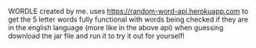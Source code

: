 WORDLE created by me.
uses https://random-word-api.herokuapp.com to get the 5 letter words
fully functional with words being checked if they are in the english language (more like in the above api) when guessing
download the jar file and run it to try it out for yourself!
